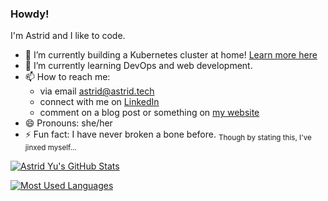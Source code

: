 ### Howdy!

I'm Astrid and I like to code.

- 🔭 I’m currently building a Kubernetes cluster at home! [Learn more here](https://astrid.tech/projects/plebscale/)
- 🌱 I’m currently learning DevOps and web development.
- 📫 How to reach me:
  - via email [astrid@astrid.tech](mailto:astrid@astrid.tech)
  - connect with me on [LinkedIn](https://linkedin.com/in/astrid-a-yu)
  - comment on a blog post or something on [my website](https://astrid.tech)
- 😄 Pronouns: she/her
- ⚡ Fun fact: I have never broken a bone before. <sub>Though by stating this, I've jinxed myself...</sub>

[![Astrid Yu's GitHub Stats](https://github-readme-stats.vercel.app/api?username=astralbijection)](https://github.com/anuraghazra/github-readme-stats) 

[![Most Used Languages](https://github-readme-stats.vercel.app/api/top-langs/?username=astralbijection&hide=html&langs_count=10)](https://github.com/anuraghazra/github-readme-stats)
